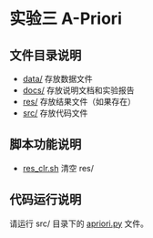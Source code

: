 # 实验三 A-Priori

## 文件目录说明

- [data/](./data) 存放数据文件
- [docs/](./docs) 存放说明文档和实验报告
- [res/](./res) 存放结果文件（如果存在）
- [src/](./src) 存放代码文件

## 脚本功能说明

- [res_clr.sh](./res_clr.sh) 清空 res/

## 代码运行说明

请运行 src/ 目录下的 [apriori.py](./src/apriori.py) 文件。

